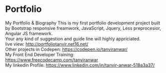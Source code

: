 # Portfolio
My Portfolio &amp; Biography 
This is my first portfolio development project built by Bootstrap responsive freamwork, JavaScript, Jquery, Less preprocesior, Angular JS framework.</br>
Your any kind of suggestion and guide line will highly appriciated. </br>
live view: http://portfoliotanvir.net16.net/</br>
Other projects in Codepen: https://codepen.io/tanviranwar/</br>
My Front End Developer Training: https://www.freecodecamp.com/tanviranwar</br>
My linkedin Profile: https://www.linkedin.com/in/tanvir-anwar-518a3a37/</br>
